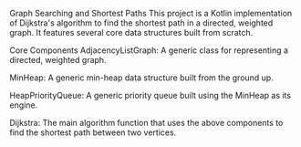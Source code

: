 Graph Searching and Shortest Paths 
This project is a Kotlin implementation of Dijkstra's algorithm to find the shortest path in a directed, weighted graph. It features several core data structures built from scratch.

Core Components
AdjacencyListGraph: A generic class for representing a directed, weighted graph.

MinHeap: A generic min-heap data structure built from the ground up.

HeapPriorityQueue: A generic priority queue built using the MinHeap as its engine.

Dijkstra: The main algorithm function that uses the above components to find the shortest path between two vertices.
